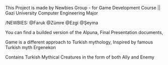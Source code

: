 This Project is made by Newbies Group - for Game Development Course || Gazi University Computer Engineering Major

/NEWBIES:
@Faruk
@Zümre
@Ezgi
@Şeyma

You can find a builded version of the Alpuna,
Final Presentation documents,

Game is a different approach to Turkish mythology,
Inspired by famous Turkish myth Ergenekon

Contains Turkish Mythical Creatures in the form of both Ally and Enemy 
